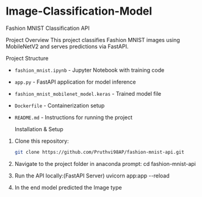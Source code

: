 # Image-Classification-Model

 Fashion MNIST Classification API 

  Project Overview
This project classifies Fashion MNIST images using MobileNetV2 and serves predictions via FastAPI.

  Project Structure
- `fashion_mnist.ipynb` - Jupyter Notebook with training code
- `app.py` - FastAPI application for model inference
- `fashion_mnist_mobilenet_model.keras` - Trained model file
- `Dockerfile` - Containerization setup
- `README.md` - Instructions for running the project

  Installation & Setup
1. Clone this repository:
   ```sh
   git clone https://github.com/Pruthvi98AP/fashion-mnist-api.git
   
2. Navigate to the project folder in anaconda prompt:
cd fashion-mnist-api

3. Run the API locally:(FastAPI Server)
   uvicorn app:app --reload

5. In the end model predicted the Image type 








